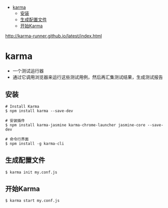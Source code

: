 <!-- TOC -->

- [karma](#karma)
    - [安装](#安装)
    - [生成配置文件](#生成配置文件)
    - [开始Karma](#开始karma)

<!-- /TOC -->

http://karma-runner.github.io/latest/index.html

# karma

* 一个测试运行器
* 通过它调用浏览器来运行这些测试用例，然后再汇集测试结果，生成测试报告

## 安装

```node 
# Install Karma
$ npm install karma --save-dev

# 安装插件
$ npm install karma-jasmine karma-chrome-launcher jasmine-core --save-dev

# 命令行界面
$ npm install -g karma-cli
```

## 生成配置文件

```node 
$ karma init my.conf.js
```

## 开始Karma

```node 
$ karma start my.conf.js
```
